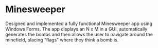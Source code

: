# Minesweeper
Designed and implemented a fully functional Minesweeper app using Windows Forms. 
The app displays an N x M in a GUI, automatically generates the bombs and then allows the user to navigate around the minefield, placing “flags” where they think a bomb is.
